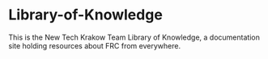 # Library-of-Knowledge
This is the New Tech Krakow Team Library of Knowledge, a documentation site holding resources about FRC from everywhere.
